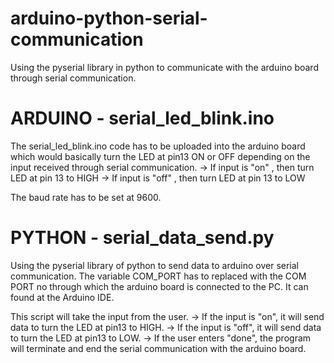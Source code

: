 # arduino-python-serial-communication
Using the pyserial library in python to communicate with the arduino board through serial communication. 


# ARDUINO - serial_led_blink.ino
The serial_led_blink.ino code has to be uploaded into the arduino board which would basically turn the LED at pin13 ON or OFF depending on the input received through serial communication.
 -> If input is "on" , then turn LED at pin 13 to HIGH
 -> If input is "off" , then turn LED at pin 13 to LOW
 
 The baud rate has to be set at 9600.

# PYTHON - serial_data_send.py
Using the pyserial library of python to send data to arduino over serial communication. 
  The variable COM_PORT has to replaced with the COM PORT no through which the arduino board is connected to the PC.
  It can found at the Arduino IDE. 
  
  This script will take the input from the user. 
  -> If the  input is "on", it will send data to turn the LED at pin13 to HIGH.
  -> If the  input is "off", it will send data to turn the LED at pin13 to LOW.
  -> If the user enters "done", the program will terminate and end the serial communication with the arduino board.

